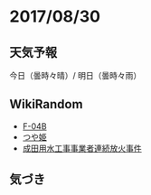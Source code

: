 # 2017/08/30

## 天気予報

今日（曇時々晴）/ 明日（曇時々雨）

## WikiRandom

* [F-04B](https://ja.wikipedia.org/wiki/F-04B)
* [つや姫](https://ja.wikipedia.org/wiki/%E3%81%A4%E3%82%84%E5%A7%AB)
* [成田用水工事事業者連続放火事件](https://ja.wikipedia.org/wiki/%E6%88%90%E7%94%B0%E7%94%A8%E6%B0%B4%E5%B7%A5%E4%BA%8B%E4%BA%8B%E6%A5%AD%E8%80%85%E9%80%A3%E7%B6%9A%E6%94%BE%E7%81%AB%E4%BA%8B%E4%BB%B6)

## 気づき

